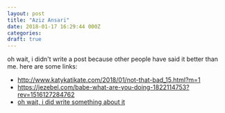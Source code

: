 ```yaml
---
layout: post
title: "Aziz Ansari"
date: 2018-01-17 16:29:44 000Z
categories:
draft: true
---
```


oh wait, i didn't write a post because other people have said it better than me. here are some links:

* http://www.katykatikate.com/2018/01/not-that-bad_15.html?m=1
* https://jezebel.com/babe-what-are-you-doing-1822114753?rev=1516127284762
* [oh wait, i did write something about it](https://www.facebook.com/rowanlupton/posts/10215989490116770)